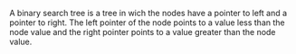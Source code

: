 A binary search tree is a tree in wich the nodes have a pointer to left and a pointer to right. The left pointer of the node points to a value less than the node value and the right pointer points to a value greater than the node value.
